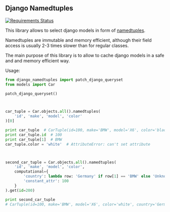 Django Namedtuples
- 
[![Requirements Status](https://requires.io/github/gukoff/django-namedtuples/requirements.svg?branch=master)](https://requires.io/github/gukoff/django-namedtuples/requirements/?branch=master)


This library allows to select django models in form of [namedtuples](https://docs.python.org/2/library/collections.html#collections.namedtuple).

Namedtuples are immutable and memory efficient, although their field 
access is usually 2-3 times slower than for regular classes.

The main purpose of this library is to allow to cache django models 
in a safe and and memory efficient way.


Usage:
```python
from django_namedtuples import patch_django_queryset
from models import Car

patch_django_queryset()



car_tuple = Car.objects.all().namedtuples(
    'id', 'make', 'model', 'color'
)[0]

print car_tuple  # CarTuple(id=100, make='BMW', model='X6', color='black')
print car_tuple.id  # 100
print car_tuple[1]  # BMW
car_tuple.color = 'white'  # AttributeError: can't set attribute



second_car_tuple = Car.objects.all().namedtuples(
    'id', 'make', 'model', 'color',
    computational={
        'country': lambda row: 'Germany' if row[1] == 'BMW' else 'Unknown',
        'constant_attr': 100
    }
).get(id=200)

print second_car_tuple
# CarTuple(id=100, make='BMW', model='X6', color='white', country='Germany', constant_attr=100)

```
